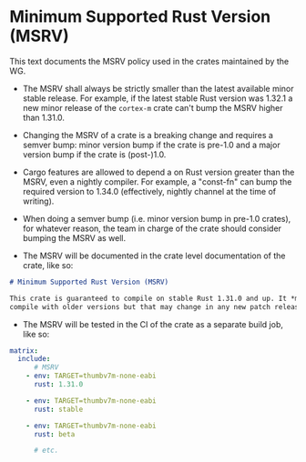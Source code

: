 # Minimum Supported Rust Version (MSRV)

This text documents the MSRV policy used in the crates maintained by the WG.

- The MSRV shall always be strictly smaller than the latest available minor
  stable release. For example, if the latest stable Rust version was 1.32.1 a
  new minor release of the `cortex-m` crate can't bump the MSRV higher than
  1.31.0.

- Changing the MSRV of a crate is a breaking change and requires a semver bump:
  minor version bump if the crate is pre-1.0 and a major version bump if the
  crate is (post-)1.0.

- Cargo features are allowed to depend a on Rust version greater than the MSRV,
  even a nightly compiler. For example, a "const-fn" can bump the required
  version to 1.34.0 (effectively, nightly channel at the time of writing).

- When doing a semver bump (i.e. minor version bump in pre-1.0 crates), for
  whatever reason, the team in charge of the crate should consider bumping the
  MSRV as well.

- The MSRV will be documented in the crate level documentation of the crate,
  like so:

``` markdown
# Minimum Supported Rust Version (MSRV)

This crate is guaranteed to compile on stable Rust 1.31.0 and up. It *might*
compile with older versions but that may change in any new patch release.
```

- The MSRV will be tested in the CI of the crate as a separate build job, like
  so:

``` yaml
matrix:
  include:
      # MSRV
    - env: TARGET=thumbv7m-none-eabi
      rust: 1.31.0

    - env: TARGET=thumbv7m-none-eabi
      rust: stable

    - env: TARGET=thumbv7m-none-eabi
      rust: beta

      # etc.
```
